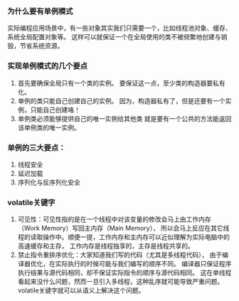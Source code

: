 ### 为什么要有单例模式
实际编程应用场景中，有一些对象其实我们只需要一个，比如线程池对象、缓存、系统全局配置对象等。
这样可以就保证一个在全局使用的类不被频繁地创建与销毁，节省系统资源。

### 实现单例模式的几个要点
1. 首先要确保全局只有一个类的实例。
   要保证这一点，至少类的构造器要私有化。
2. 单例的类只能自己创建自己的实例。
   因为，构造器私有了，但是还要有一个实例，只能自己创建咯！
3. 单例类必须能够提供自己的唯一实例给其他类
   就是要有一个公共的方法能返回该单例类的唯一实例。
   
### 单例的三大要点：
1. 线程安全
2. 延迟加载
3. 序列化与反序列化安全 

### volatile关键字
1. 可见性：可见性指的是在一个线程中对该变量的修改会马上由工作内存（Work Memory）写回主内存（Main Memory），
所以会马上反应在其它线程的读取操作中。顺便一提，工作内存和主内存可以近似理解为实际电脑中的高速缓存和主存，
工作内存是线程独享的，主存是线程共享的。
2. 禁止指令重排序优化：大家知道我们写的代码（尤其是多线程代码），
由于编译器优化，在实际执行的时候可能与我们编写的顺序不同。
编译器只保证程序执行结果与源代码相同，却不保证实际指令的顺序与源代码相同。
这在单线程看起来没什么问题，然而一旦引入多线程，这种乱序就可能导致严重问题。
volatile关键字就可以从语义上解决这个问题。